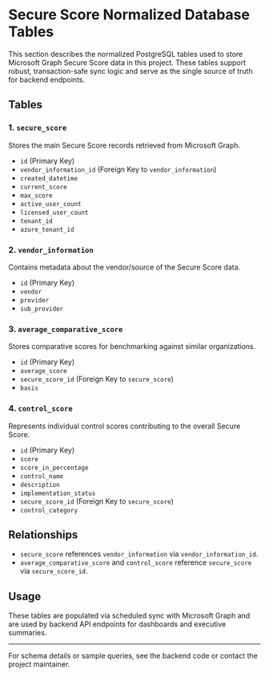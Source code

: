 # Secure Score Normalized Database Tables

This section describes the normalized PostgreSQL tables used to store Microsoft Graph Secure Score data in this project. These tables support robust, transaction-safe sync logic and serve as the single source of truth for backend endpoints.

## Tables


### 1. `secure_score`
Stores the main Secure Score records retrieved from Microsoft Graph.
- `id` (Primary Key)
- `vendor_information_id` (Foreign Key to `vendor_information`)
- `created_datetime`
- `current_score`
- `max_score`
- `active_user_count`
- `licensed_user_count`
- `tenant_id`
- `azure_tenant_id`


### 2. `vendor_information`
Contains metadata about the vendor/source of the Secure Score data.
- `id` (Primary Key)
- `vendor`
- `provider`
- `sub_provider`


### 3. `average_comparative_score`
Stores comparative scores for benchmarking against similar organizations.
- `id` (Primary Key)
- `average_score`
- `secure_score_id` (Foreign Key to `secure_score`)
- `basis`


### 4. `control_score`
Represents individual control scores contributing to the overall Secure Score.
- `id` (Primary Key)
- `score`
- `score_in_percentage`
- `control_name`
- `description`
- `implementation_status`
- `secure_score_id` (Foreign Key to `secure_score`)
- `control_category`


## Relationships
- `secure_score` references `vendor_information` via `vendor_information_id`.
- `average_comparative_score` and `control_score` reference `secure_score` via `secure_score_id`.

## Usage
These tables are populated via scheduled sync with Microsoft Graph and are used by backend API endpoints for dashboards and executive summaries.

---
For schema details or sample queries, see the backend code or contact the project maintainer.